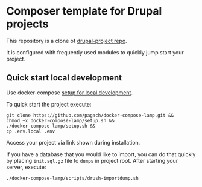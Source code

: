 # Composer template for Drupal projects

This repository is a clone of [drupal-project repo](https://github.com/drupal-composer/drupal-project).

It is configured with frequently used modules to quickly jump start your project.

## Quick start local development
Use docker-compose [setup for local development](https://github.com/pagach/docker-compose-lamp).

To quick start the project execute:

```shell
git clone https://github.com/pagach/docker-compose-lamp.git &&
chmod +x docker-compose-lamp/setup.sh &&
./docker-compose-lamp/setup.sh &&
cp .env.local .env
```

Access your project via link shown during installation.

If you have a database that you would like to import, you can do that quickly by placing `init.sql.gz` file
to `dumps` in project root. After starting your server, execute:

```shell
./docker-compose-lamp/scripts/drush-importdump.sh
```
